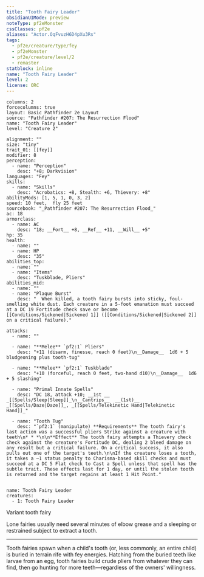 ```yaml
---
title: "Tooth Fairy Leader"
obsidianUIMode: preview
noteType: pf2eMonster
cssClasses: pf2e
aliases: "Actor.OqFvuzH6D4pXu3Rs" 
tags:
  - pf2e/creature/type/fey
  - pf2eMonster
  - pf2e/creature/level/2
  - remaster
statblock: inline
name: "Tooth Fairy Leader"
level: 2
license: ORC
---
```


```statblock
columns: 2
forcecolumns: true
layout: Basic Pathfinder 2e Layout
source: "Pathfinder #207: The Resurrection Flood"
name: "Tooth Fairy Leader"
level: "Creature 2"

alignment: ""
size: "tiny"
trait_01: [[fey]]
modifier: 8
perception:
  - name: "Perception"
    desc: "+8; Darkvision"
languages: "Fey"
skills:
  - name: "Skills"
    desc: "Acrobatics: +8, Stealth: +6, Thievery: +8"
abilityMods: [1, 5, 1, 0, 3, 2]
speed: 10 feet,  fly 25 feet
sourcebook: "_Pathfinder #207: The Resurrection Flood_"
ac: 18
armorclass:
  - name: AC
    desc: "18; __Fort__ +8, __Ref__ +11, __Will__ +5"
hp: 35
health:
  - name: ""
  - name: HP
    desc: "35"
abilities_top:
  - name: ""
  - name: "Items"
    desc: "Tuskblade, Pliers"
abilities_mid:
  - name: ""
  - name: "Plaque Burst"
    desc: "  When killed, a tooth fairy bursts into sticky, foul-smelling white dust. Each creature in a 5-foot emanation must succeed at a DC 19 Fortitude check save or become [[Conditions/Sickened|Sickened 1]] ([[Conditions/Sickened|Sickened 2]] on a critical failure)."

attacks:
  - name: ""

  - name: "**Melee** `pf2:1` Pliers"
    desc: "+11 (disarm, finesse, reach 0 feet)\n__Damage__  1d6 + 5 bludgeoning plus tooth-tug"

  - name: "**Melee** `pf2:1` Tuskblade"
    desc: "+10 (forceful, reach 0 feet, two-hand d10)\n__Damage__  1d6 + 5 slashing"

  - name: "Primal Innate Spells"
    desc: "DC 18, attack +10; __1st __  _[[Spells/Sleep|Sleep]]_\n__Cantrips__  __(1st)__ _[[Spells/Daze|Daze]]_, _[[Spells/Telekinetic Hand|Telekinetic Hand]]_"

  - name: "Tooth Tug"
    desc: "`pf2:1` (manipulate) **Requirements** The tooth fairy's last action was a successful pliers Strike against a creature with teeth\n* * *\n\n**Effect** The tooth fairy attempts a Thievery check check against the creature's Fortitude DC, dealing 2 bleed damage on any result but a critical failure. On a critical success, it also pulls out one of the target's teeth.\n\nIf the creature loses a tooth, it takes a –1 status penalty to Charisma-based skill checks and must succeed at a DC 5 Flat check to Cast a Spell unless that spell has the subtle trait. These effects last for 1 day, or until the stolen tooth is returned and the target regains at least 1 Hit Point."
 
```

```encounter-table
name: Tooth Fairy Leader
creatures:
  - 1: Tooth Fairy Leader
```


Variant tooth fairy

Lone fairies usually need several minutes of elbow grease and a sleeping or restrained subject to extract a tooth.

* * *

Tooth fairies spawn when a child's tooth (or, less commonly, an entire child) is buried in terrain rife with fey energies. Hatching from the buried teeth like larvae from an egg, tooth fairies build crude pliers from whatever they can find, then go hunting for more teeth—regardless of the owners' willingness.
